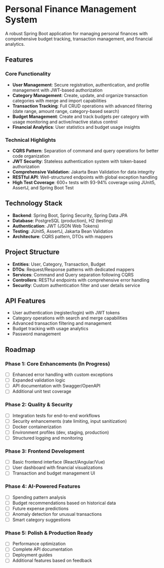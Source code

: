 # Personal Finance Management System

A robust Spring Boot application for managing personal finances with comprehensive budget tracking, transaction management, and financial analytics.

## Features

### Core Functionality
- **User Management**: Secure registration, authentication, and profile management with JWT-based authorization
- **Category Management**: Create, update, and organize transaction categories with merge and import capabilities
- **Transaction Tracking**: Full CRUD operations with advanced filtering (date range, amount range, category-based search)
- **Budget Management**: Create and track budgets per category with usage monitoring and active/inactive status control
- **Financial Analytics**: User statistics and budget usage insights

### Technical Highlights
- **CQRS Pattern**: Separation of command and query operations for better code organization
- **JWT Security**: Stateless authentication system with token-based authorization
- **Comprehensive Validation**: Jakarta Bean Validation for data integrity
- **RESTful API**: Well-structured endpoints with global exception handling
- **High Test Coverage**: 600+ tests with 93-94% coverage using JUnit5, AssertJ, and Spring Boot Test

## Technology Stack
- **Backend**: Spring Boot, Spring Security, Spring Data JPA
- **Database**: PostgreSQL (production), H2 (testing)
- **Authentication**: JWT (JSON Web Tokens)
- **Testing**: JUnit5, AssertJ, Jakarta Bean Validation
- **Architecture**: CQRS pattern, DTOs with mappers

## Project Structure
- **Entities**: User, Category, Transaction, Budget
- **DTOs**: Request/Response patterns with dedicated mappers
- **Services**: Command and Query separation following CQRS
- **Controllers**: RESTful endpoints with comprehensive error handling
- **Security**: Custom authentication filter and user details service

## API Features
- User authentication (register/login) with JWT tokens
- Category operations with search and merge capabilities
- Advanced transaction filtering and management
- Budget tracking with usage analytics
- Password management

## Roadmap

### Phase 1: Core Enhancements (In Progress)
- [ ] Enhanced error handling with custom exceptions
- [ ] Expanded validation logic
- [ ] API documentation with Swagger/OpenAPI
- [ ] Additional unit test coverage

### Phase 2: Quality & Security
- [ ] Integration tests for end-to-end workflows
- [ ] Security enhancements (rate limiting, input sanitization)
- [ ] Docker containerization
- [ ] Environment profiles (dev, staging, production)
- [ ] Structured logging and monitoring

### Phase 3: Frontend Development
- [ ] Basic frontend interface (React/Angular/Vue)
- [ ] User dashboard with financial visualizations
- [ ] Transaction and budget management UI

### Phase 4: AI-Powered Features
- [ ] Spending pattern analysis
- [ ] Budget recommendations based on historical data
- [ ] Future expense predictions
- [ ] Anomaly detection for unusual transactions
- [ ] Smart category suggestions

### Phase 5: Polish & Production Ready
- [ ] Performance optimization
- [ ] Complete API documentation
- [ ] Deployment guides
- [ ] Additional features based on feedback